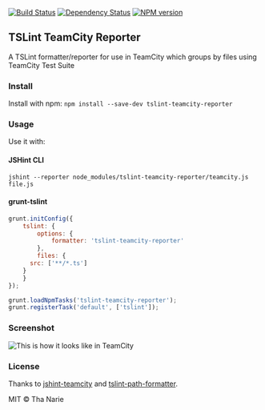 [![Build Status](https://secure.travis-ci.org/ThaNarie/tslint-teamcity-reporter.png?branch=master)](http://travis-ci.org/ThaNarie/tslint-teamcity-reporter) [![Dependency Status](https://gemnasium.com/ThaNarie/tslint-teamcity-reporter.png)](https://gemnasium.com/ThaNarie/tslint-teamcity-reporter) [![NPM version](https://badge.fury.io/js/tslint-teamcity-reporter.png)](http://badge.fury.io/js/tslint-teamcity-reporter)

## TSLint TeamCity Reporter

A TSLint formatter/reporter for use in TeamCity which groups by files using TeamCity Test Suite

### Install

Install with npm: `npm install --save-dev tslint-teamcity-reporter`

### Usage

Use it with:

#### JSHint CLI

```
jshint --reporter node_modules/tslint-teamcity-reporter/teamcity.js file.js
```

#### grunt-tslint

```javascript
grunt.initConfig({
	tslint: {
		options: {
			formatter: 'tslint-teamcity-reporter'
		},
		files: {
      src: ['**/*.ts']
    }
	}
});

grunt.loadNpmTasks('tslint-teamcity-reporter');
grunt.registerTask('default', ['tslint']);
```

### Screenshot

<img src="http://cl.ly/UJnl/Screenshot%202014-02-20%2012.12.17.png" title="This is how it looks like in TeamCity">

### License

Thanks to [jshint-teamcity](https://github.com/hongymagic/jshint-teamcity) and [tslint-path-formatter](https://github.com/Bartvds/tslint-path-formatter).

MIT © Tha Narie